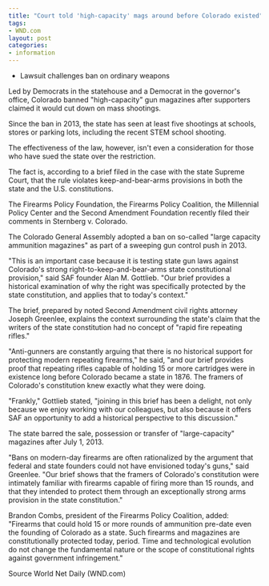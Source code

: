 ```yaml
---
title: "Court told 'high-capacity' mags around before Colorado existed"
tags:
- WND.com
layout: post
categories:
- information
---
```


- Lawsuit challenges ban on ordinary weapons

Led by Democrats in the statehouse and a Democrat in the governor's office, Colorado banned "high-capacity" gun magazines after supporters claimed it would cut down on mass shootings.

Since the ban in 2013, the state has seen at least five shootings at schools, stores or parking lots, including the recent STEM school shooting.

The effectiveness of the law, however, isn't even a consideration for those who have sued the state over the restriction.

The fact is, according to a brief filed in the case with the state Supreme Court, that the rule violates keep-and-bear-arms provisions in both the state and the U.S. constitutions.

The Firearms Policy Foundation, the Firearms Policy Coalition, the Millennial Policy Center and the Second Amendment Foundation recently filed their comments in Sternberg v. Colorado.

The Colorado General Assembly adopted a ban on so-called "large capacity ammunition magazines" as part of a sweeping gun control push in 2013.

"This is an important case because it is testing state gun laws against Colorado's strong right-to-keep-and-bear-arms state constitutional provision," said SAF founder Alan M. Gottlieb. "Our brief provides a historical examination of why the right was specifically protected by the state constitution, and applies that to today's context."

The brief, prepared by noted Second Amendment civil rights attorney Joseph Greenlee, explains the context surrounding the state's claim that the writers of the state constitution had no concept of "rapid fire repeating rifles."

"Anti-gunners are constantly arguing that there is no historical support for protecting modern repeating firearms," he said, "and our brief provides proof that repeating rifles capable of holding 15 or more cartridges were in existence long before Colorado became a state in 1876. The framers of Colorado's constitution knew exactly what they were doing.

"Frankly," Gottlieb stated, "joining in this brief has been a delight, not only because we enjoy working with our colleagues, but also because it offers SAF an opportunity to add a historical perspective to this discussion."

The state barred the sale, possession or transfer of "large-capacity" magazines after July 1, 2013.

"Bans on modern-day firearms are often rationalized by the argument that federal and state founders could not have envisioned today's guns," said Greenlee. "Our brief shows that the framers of Colorado's constitution were intimately familiar with firearms capable of firing more than 15 rounds, and that they intended to protect them through an exceptionally strong arms provision in the state constitution."

Brandon Combs, president of the Firearms Policy Coalition, added: "Firearms that could hold 15 or more rounds of ammunition pre-date even the founding of Colorado as a state. Such firearms and magazines are constitutionally protected today, period. Time and technological evolution do not change the fundamental nature or the scope of constitutional rights against government infringement."

Source World Net Daily (WND.com)
